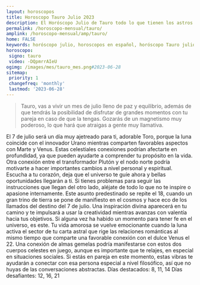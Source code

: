 ```yaml
---
layout: horoscopos
title: Horoscopo Tauro Julio 2023
description: El Horóscopo Julio de Tauro todo lo que tienen los astros preparados para este mes, amor, trabajo, familia. Todo sobre astrologia, tarot, predicciones. Horoscopo gratis en español, predicciones y astrología.
permalink: /horoscopo-mensual/tauro/
amplink: /horoscopo-mensual/amp/tauro/
home: FALSE
keywords: horóscopo julio, horoscopos en español, horóscopo Tauro julio , horóscopo esperanza gracia, horoscop, horóscopos gratis, horoscopo Tauro, Tarot, Astrologia, Zodíaco, Tauro, horoscopo gratis, horoscopo del mes 
horoscopo:
 signo: tauro
 video: -DQpmrrAIeU
ogimg: /images/mes/tauro_mes.png#2023-06-28
sitemap:
 priority: 1
 changefreq: 'monthly'
 lastmod: '2023-06-28'
---
```



 > Tauro, vas a vivir un mes de julio lleno de paz y equilibrio, además de que tendrás la posibilidad de disfrutar de grandes momentos con tu pareja en caso de que la tengas. Gozarás de un magnetismo muy poderoso, lo que hará que atraigas a gente muy llamativa.



El 7 de julio será un día muy ajetreado para ti, adorable Toro, porque la luna coincide con el innovador Urano mientras comparten favorables aspectos con Marte y Venus. Estas celestiales conexiones podrían afectarte en profundidad, ya que pueden ayudarte a comprender tu propósito en la vida.
Otra conexión entre el transformador Plutón y el nodo norte podría motivarte a hacer importantes cambios a nivel personal y espiritual. Escucha a tu corazón, deja que el universo te guíe ahora y bellas oportunidades llegarán a ti. Si tienes problemas para seguir las instrucciones que llegan del otro lado, aléjate de todo lo que no te inspire o apasione internamente.
Este asunto predestinado se repite el 18, cuando un gran trino de tierra se pone de manifiesto en el cosmos y hace eco de los llamados del destino del 7 de julio. Una inspiración divina aparecerá en tu camino y te impulsará a usar la creatividad mientras avanzas con valentía hacia tus objetivos. Si alguna vez ha habido un momento para tener fe en el universo, es este.
Tu vida amorosa se vuelve emocionante cuando la luna activa el sector de tu carta astral que rige las relaciones románticas al mismo tiempo que comparte una favorable conexión con el dulce Venus el 22. Una conexión de almas gemelas podría manifestarse con estos dos cuerpos celestes en juego, aunque es importante que te relajes, en especial en situaciones sociales. Si estás en pareja en este momento, estas vibras te ayudarán a conectar con esa persona especial a nivel filosófico, así que no huyas de las conversaciones abstractas.
Días destacados: 8, 11, 14
Días desafiantes: 12, 16, 21